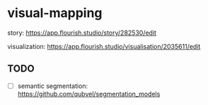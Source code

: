 # visual-mapping

story: https://app.flourish.studio/story/282530/edit

visualization: https://app.flourish.studio/visualisation/2035611/edit

## TODO

- [ ] semantic segmentation: https://github.com/qubvel/segmentation_models
